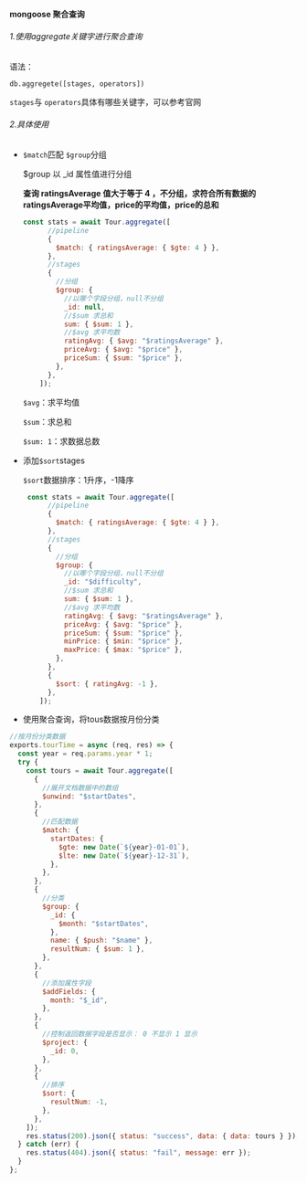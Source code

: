 #### mongoose 聚合查询

###### 1.使用aggregate关键字进行聚合查询

语法：

`db.aggregete([stages, operators])`

`stages`与 `operators`具体有哪些关键字，可以参考官网



###### 2.具体使用

* `$match`匹配  `$group`分组

  $group 以 _id 属性值进行分组

  

  **查询 ratingsAverage 值大于等于 4 ，不分组，求符合所有数据的ratingsAverage平均值，price的平均值，price的总和**

  ```javascript
  const stats = await Tour.aggregate([
        //pipeline
        {
          $match: { ratingsAverage: { $gte: 4 } },
        },
        //stages
        {
          //分组
          $group: {
            //以哪个字段分组，null不分组
            _id: null,
            //$sum 求总和
            sum: { $sum: 1 },
            //$avg 求平均数
            ratingAvg: { $avg: "$ratingsAverage" },
            priceAvg: { $avg: "$price" },
            priceSum: { $sum: "$price" },
          },
        },
      ]);
  ```

  `$avg`：求平均值

  `$sum`：求总和

  `$sum: 1`：求数据总数

  

* 添加`$sort`stages

  `$sort`数据排序：1升序，-1降序

  ```javascript
   const stats = await Tour.aggregate([
        //pipeline
        {
          $match: { ratingsAverage: { $gte: 4 } },
        },
        //stages
        {
          //分组
          $group: {
            //以哪个字段分组，null不分组
            _id: "$difficulty",
            //$sum 求总和
            sum: { $sum: 1 },
            //$avg 求平均数
            ratingAvg: { $avg: "$ratingsAverage" },
            priceAvg: { $avg: "$price" },
            priceSum: { $sum: "$price" },
            minPrice: { $min: "$price" },
            maxPrice: { $max: "$price" },
          },
        },
        {
          $sort: { ratingAvg: -1 },
        },
      ]);
  ```

* 使用聚合查询，将tous数据按月份分类

```javascript
//按月份分类数据
exports.tourTime = async (req, res) => {
  const year = req.params.year * 1;
  try {
    const tours = await Tour.aggregate([
      {
        //展开文档数据中的数组
        $unwind: "$startDates",
      },
      {
        //匹配数据
        $match: {
          startDates: {
            $gte: new Date(`${year}-01-01`),
            $lte: new Date(`${year}-12-31`),
          },
        },
      },
      {
        //分类
        $group: {
          _id: {
            $month: "$startDates",
          },
          name: { $push: "$name" },
          resultNum: { $sum: 1 },
        },
      },
      {
        //添加属性字段
        $addFields: {
          month: "$_id",
        },
      },
      {
        //控制返回数据字段是否显示： 0 不显示 1 显示
        $project: {
          _id: 0,
        },
      },
      {
        //排序
        $sort: {
          resultNum: -1,
        },
      },
    ]);
    res.status(200).json({ status: "success", data: { data: tours } });
  } catch (err) {
    res.status(404).json({ status: "fail", message: err });
  }
};
```

